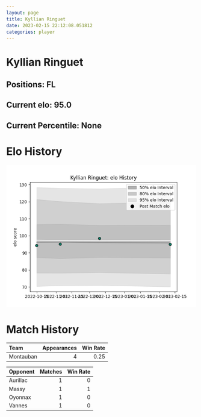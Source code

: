 ```yaml
---  
layout: page  
title: Kyllian Ringuet  
date: 2023-02-15 22:12:08.051812  
categories: player  
---
```

# Kyllian Ringuet

## Positions: FL

## Current elo: 95.0

## Current Percentile: None

# Elo History


![elo history](history_KyllianRinguet.png)
# Match History


| Team      |   Appearances |   Win Rate |
|:----------|--------------:|-----------:|
| Montauban |             4 |       0.25 |

| Opponent   |   Matches |   Win Rate |
|:-----------|----------:|-----------:|
| Aurillac   |         1 |          0 |
| Massy      |         1 |          1 |
| Oyonnax    |         1 |          0 |
| Vannes     |         1 |          0 |